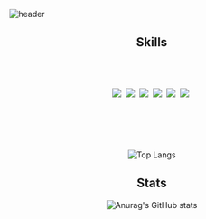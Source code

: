 ![header](https://capsule-render.vercel.app/api?type=wave&fontColor=fff&color=auto&height=300&section=header&text=Hello!&nbsp;Bro!%20&fontSize=90)

<div align=center>
    <h2>Skills</h2>
    </br>
    </br>
    </br>
<img src="https://img.shields.io/badge/HTML5-E34F26?style=flat-square&logo=html5&logoColor=white"/>&nbsp;
<img src="https://img.shields.io/badge/CSS3-1572B6?style=flat-square&logo=css3&logoColor=white"/>&nbsp;
<img src="https://img.shields.io/badge/Sass-CC6699?style=flat-square&logo=Sass&logoColor=white"/>&nbsp;
<img src="https://img.shields.io/badge/JavaScript-F9A03C?style=flat-square&logo=JavaScript&logoColor=white"/>&nbsp;
<img src="https://img.shields.io/badge/React-09B2DC?style=flat-square&logo=React&logoColor=white"/>&nbsp;
<img src="https://img.shields.io/badge/TypeScript-3178C6?style=flat-square&logo=TypeScript&logoColor=white"/>&nbsp;

</br>
</br>
</br>
</br> 
   
#
    
![Top Langs](https://github-readme-stats.vercel.app/api/top-langs/?username=jumpjoong&layout=compact&theme=tokyonight)
    
    
   <h2>Stats</h2>
   
![Anurag's GitHub stats](https://github-readme-stats.vercel.app/api?username=jumpjoong&show_icons=true&theme=prussian)

</div>



[^1]:**jumpjoong/jumpjoong** is a ✨ _special_ ✨ repository because its `README.md` (this file) appears on your GitHub profile.

[^1]:Here are some ideas to get you started:

[^1]:- 🔭 I’m currently working on ...
[^1]:- 🌱 I’m currently learning ...
[^1]:- 👯 I’m looking to collaborate on ...
[^1]:- 🤔 I’m looking for help with ...
[^1]:- 💬 Ask me about ...
[^1]:- 📫 How to reach me: ...
[^1]:- 😄 Pronouns: ...
[^1]:- ⚡ Fun fact: ...

